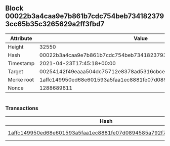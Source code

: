 ## Block 00022b3a4caa9e7b861b7cdc754beb7341823793cc65b35c3265629a2ff3fbd7

Attribute | Value
--- | ---
Height | 32550
Hash | 00022b3a4caa9e7b861b7cdc754beb7341823793cc65b35c3265629a2ff3fbd7
Timestamp | 2021-04-23T17:45:18+00:00
Target | 00254142f49eaaa504dc75712e8378ad5316cbcead634704b3734b6271167cc4
Merke root | 1affc149950ed68e601593a5faa1ec8881fe07d0894585a792f73ce908e20274
Nonce | 1288689611

```

```

### Transactions

Hash | Amount
--- | ---
[1affc149950ed68e601593a5faa1ec8881fe07d0894585a792f73ce908e20274](1affc149950ed68e601593a5faa1ec8881fe07d0894585a792f73ce908e20274.md) | 10.00000000 SKEPTI 
